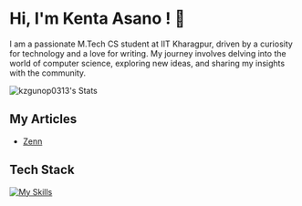 # Hi, I'm Kenta Asano ! 👋

I am a passionate M.Tech CS student at IIT Kharagpur, driven by a curiosity for technology and a love for writing. My journey involves delving into the world of computer science, exploring new ideas, and sharing my insights with the community.

![kzgunop0313's Stats](https://github-readme-stats.vercel.app/api?username=kzgunop0313&theme=tokyonight&show_icons=true&hide_border=true&count_private=true)


## My Articles
- [Zenn](https://zenn.dev/kenta0313)


## Tech Stack
[![My Skills](https://skillicons.dev/icons?i=react,nextjs,ts,js,html,css)](https://skillicons.dev)
